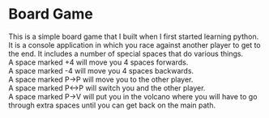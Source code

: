 # Board Game
This is a simple board game that I built when I first started learning python. It is a console application in which you race against another player to get to the end. It includes a number of special spaces that do various things.<br>
A space marked +4 will move you 4 spaces forwards.<br>
A space marked -4 will move you 4 spaces backwards.<br>
A space marked P-\>P will move you to the other player.<br>
A space marked P\<-\>P will switch you and the other player.<br>
A space marked P-\>V will put you in the volcano where you will have to go through extra spaces until you can get back on the main path.
